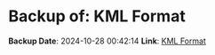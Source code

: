 # Backup of: KML Format

**Backup Date**: 2024-10-28 00:42:14
**Link**: [KML Format](https://przemienniki.net/export/przemienniki.kml)
